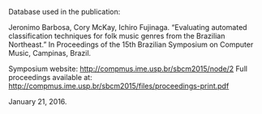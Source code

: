 Database used in the publication:

Jeronimo Barbosa, Cory McKay, Ichiro Fujinaga. “Evaluating automated classification techniques for folk music genres from the Brazilian Northeast.” In Proceedings of the 15th Brazilian Symposium on Computer Music, Campinas, Brazil.

Symposium website: http://compmus.ime.usp.br/sbcm2015/node/2
Full proceedings available at: http://compmus.ime.usp.br/sbcm2015/files/proceedings-print.pdf

January 21, 2016.